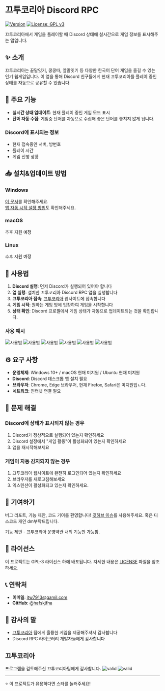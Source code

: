 # 끄투코리아 Discord RPC

[![Version](https://img.shields.io/badge/version-0.1.0-blue.svg)](https://github.com/yourusername/kkutu-discord-rpc/releases)
[![License: GPL v3](https://img.shields.io/badge/License-GPLv3-green.svg)](LICENSE)

끄투코리아에서 게임을 플레이할 때 Discord 상태에 실시간으로 게임 정보를 표시해주는 앱입니다.

## ✨ 소개

끄투코리아는 끝말잇기, 쿵쿵따, 앞말잇기 등 다양한 한국어 단어 게임을 즐길 수 있는 인기 웹게임입니다. 이 앱을 통해 Discord 친구들에게 현재 끄투코리아를 플레이 중인 상태를 자동으로 공유할 수 있습니다.


## 🚀 주요 기능

- **실시간 상태 업데이트**: 현재 플레이 중인 게임 모드 표시
- **단어 자동 수집**: 게임중 단어를 자동으로 수집해 좋은 단어를 놓치지 않게 됩니다.

### Discord에 표시되는 정보
- 현재 접속중인 서버, 방번호
- 플레이 시간
- 게임 진행 상황

## 📥 설치&업데이트 방법

### Windows
[이 문서](./docs/install_window.md)를 확인해주세요. <br/>
[앱 자동 시작 설정 방법](./docs/autostart_window.md)도 확인해주세요.

### macOS
추후 지원 예정

### Linux
추후 지원 예정

## 🎯 사용법

1. **Discord 실행**: 먼저 Discord가 실행되어 있어야 합니다
2. **앱 실행**: 설치한 끄투코리아 Discord RPC 앱을 실행합니다
3. **끄투코리아 접속**: [끄투코리아](https://kkutu.co.kr) 웹사이트에 접속합니다
4. **게임 시작**: 원하는 게임 방에 입장하여 게임을 시작합니다
5. **상태 확인**: Discord 프로필에서 게임 상태가 자동으로 업데이트되는 것을 확인합니다.

### 사용 예시
![사용법](./docs/img/used_1.png)
![사용법](./docs/img/used_2.png)
![사용법](./docs/img/used_3.png)
![사용법](./docs/img/used_4.png)
![사용법](./docs/img/used_5.png)
![사용법](./docs/img/used_6.png)

## ⚙️ 요구 사항

- **운영체제**: Windows 10+ / macOS 현재 미지원 / Ubuntu 현재 미지원
- **Discord**: Discord 데스크톱 앱 설치 필요
- **브라우저**: Chrome, Edge 브라우저, 현재 Firefox, Safari은 미지원입ㄴ다.
- **네트워크**: 인터넷 연결 필요

## 🔧 문제 해결

### Discord에 상태가 표시되지 않는 경우
1. Discord가 정상적으로 실행되어 있는지 확인하세요
2. Discord 설정에서 "게임 활동"이 활성화되어 있는지 확인하세요
3. 앱을 재시작해보세요

### 게임이 자동 감지되지 않는 경우
1. 끄투코리아 웹사이트에 완전히 로그인되어 있는지 확인하세요
2. 브라우저를 새로고침해보세요
3. 익스텐션이 활성화되고 있는지 확인하세요.

## 🤝 기여하기

버그 리포트, 기능 제안, 코드 기여를 환영합니다!
[깃허브 이슈](https://github.com/hafskjfha/kkuko-extension-download/issues)를 사용해주세요. 혹은 디스코드 개인 dm부탁드립니다.

기능 제안 - 끄투코리아 운영약관 내의 기능만 가능함.

## 📄 라이선스

이 프로젝트는 GPL-3 라이선스 하에 배포됩니다. 자세한 내용은 [LICENSE](LICENSE) 파일을 참조하세요.

## 📞 연락처

- **이메일**: jtw7913@gamil.com
- **GitHub**: [@hafskjfha](https://github.com/hafskjfha)

## 🙏 감사의 말

- [끄투코리아](https://kkutu.co.kr) 팀에게 훌륭한 게임을 제공해주셔서 감사합니다
- Discord RPC 라이브러리 개발자들에게 감사합니다

## 끄투코리아
프로그램을 검토해주신 끄투코리아팀에게 감사합니다.
![valid](./docs/img/Screenshot_20250820_101032_Gmail.jpg)
![valid](./docs/img/image.png)

---

⭐ 이 프로젝트가 유용하다면 스타를 눌러주세요!
